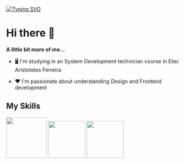 [![Typing SVG](https://readme-typing-svg.herokuapp.com?font=Monoscape&color=%23F71D4F&size=26&center=true&vCenter=true&lines=%E2%9C%A8+Welcome+to+my+github+%E2%9C%A8)](https://git.io/typing-svg)

# Hi there 👋

**A little bit more of me...**

- 🖥️ I'm studying in an System Development technician course in Etec Aristoteles Ferreira

- ❤️ I'm passionate about understanding Design and Frontend development

## My Skills

<img src="https://github.com/AlissonForbidden/AlissonForbidden/blob/main/img/html5.svg" href="https://www.w3schools.com/html/" width="110" height="110"> <img src="https://github.com/AlissonForbidden/AlissonForbidden/blob/main/img/css3.svg" href="https://www.w3schools.com/css/" width="100" height="100"> <img src="https://github.com/AlissonForbidden/AlissonForbidden/blob/main/img/javascript.svg" href="https://www.w3schools.com/js/" width="100" height="100">
